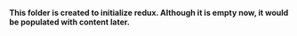 **This folder is created to initialize redux. Although it is empty now, it would be populated with content later.**
